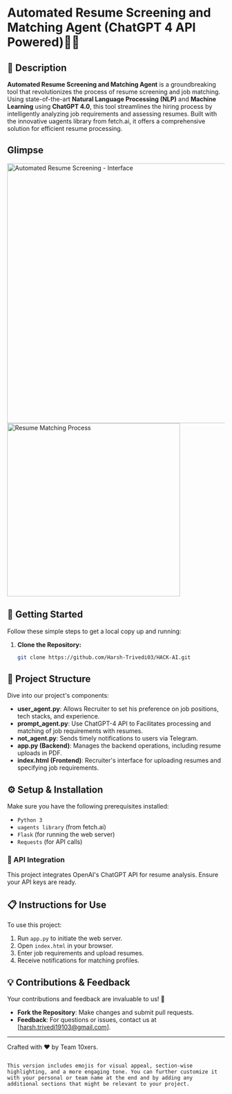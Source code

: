 

# Automated Resume Screening and Matching Agent (ChatGPT 4 API Powered)🤖📄

## 🌟 Description
**Automated Resume Screening and Matching Agent** is a groundbreaking tool that revolutionizes the process of resume screening and job matching. Using state-of-the-art **Natural Language Processing (NLP)** and **Machine Learning** using **ChatGPT 4.0**, this tool streamlines the hiring process by intelligently analyzing job requirements and assessing resumes. Built with the innovative uagents library from fetch.ai, it offers a comprehensive solution for efficient resume processing.
## Glimpse
<img src="https://pbs.twimg.com/media/GCXltftWkAAIjtz?format=jpg&name=large" width="600px" alt="Automated Resume Screening - Interface">
<img src="https://pbs.twimg.com/media/GCXlximXYAA0RWM?format=jpg&name=medium" width="400px" alt="Resume Matching Process">

##  🚀 Getting Started
Follow these simple steps to get a local copy up and running:

1. **Clone the Repository:**
   ```bash
   git clone https://github.com/Harsh-Trivedi03/HACK-AI.git
   ```

## 📁 Project Structure
Dive into our project's components:

- **user_agent.py**: Allows Recruiter to set his preference on job positions, tech stacks, and experience.
- **prompt_agent.py**: Use ChatGPT-4 API to Facilitates processing and matching of job requirements with resumes.
- **not_agent.py**: Sends timely notifications to users via Telegram.
- **app.py (Backend)**: Manages the backend operations, including resume uploads in PDF.
- **index.html (Frontend)**: Recruiter's interface for uploading resumes and specifying job requirements.

## ⚙️ Setup & Installation
Make sure you have the following prerequisites installed:

- `Python 3`
- `uagents library` (from fetch.ai)
- `Flask` (for running the web server)
- `Requests` (for API calls)

### 🔗 API Integration
This project integrates OpenAI's ChatGPT API for resume analysis. Ensure your API keys are ready.

## 📋 Instructions for Use
To use this project:

1. Run `app.py` to initiate the web server.
2. Open `index.html` in your browser.
3. Enter job requirements and upload resumes.
4. Receive notifications for matching profiles.

## 💡 Contributions & Feedback
Your contributions and feedback are invaluable to us! 🌟

- **Fork the Repository**: Make changes and submit pull requests.
- **Feedback**: For questions or issues, contact us at [harsh.trivedi19103@gmail.com].
---

Crafted with ❤️ by Team 10xers.
```

This version includes emojis for visual appeal, section-wise highlighting, and a more engaging tone. You can further customize it with your personal or team name at the end and by adding any additional sections that might be relevant to your project.

